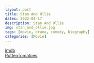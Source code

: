 ```yaml
---
layout: post
title: Stan And Ollie
dates: 2022-04-17
description: Stan And Ollie
img: stan_and_ollie.jpg
tags: [movie, drama, comedy, biography]
categories: [Movie]
---
```


[imdb](https://www.imdb.com/title/tt3385524/)  
[RottenTomatoes](https://www.rottentomatoes.com/m/stan_and_ollie)
